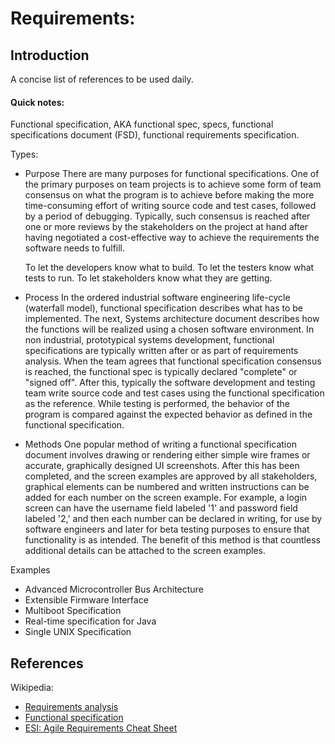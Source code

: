 # Requirements:

## Introduction
A concise list of references to be used daily.

#### Quick notes:

Functional specification, AKA functional spec, specs, functional specifications document (FSD), functional requirements specification.

Types:

* Purpose
There are many purposes for functional specifications. One of the primary purposes on team projects is to achieve some form of team consensus on what the program is to achieve before making the more time-consuming effort of writing source code and test cases, followed by a period of debugging. Typically, such consensus is reached after one or more reviews by the stakeholders on the project at hand after having negotiated a cost-effective way to achieve the requirements the software needs to fulfill.

    To let the developers know what to build.
    To let the testers know what tests to run.
    To let stakeholders know what they are getting.

* Process
In the ordered industrial software engineering life-cycle (waterfall model), functional specification describes what has to be implemented. The next, Systems architecture document describes how the functions will be realized using a chosen software environment. In non industrial, prototypical systems development, functional specifications are typically written after or as part of requirements analysis.
When the team agrees that functional specification consensus is reached, the functional spec is typically declared "complete" or "signed off". After this, typically the software development and testing team write source code and test cases using the functional specification as the reference. While testing is performed, the behavior of the program is compared against the expected behavior as defined in the functional specification.

* Methods
One popular method of writing a functional specification document involves drawing or rendering either simple wire frames or accurate, graphically designed UI screenshots. After this has been completed, and the screen examples are approved by all stakeholders, graphical elements can be numbered and written instructions can be added for each number on the screen example. For example, a login screen can have the username field labeled '1' and password field labeled '2,' and then each number can be declared in writing, for use by software engineers and later for beta testing purposes to ensure that functionality is as intended. The benefit of this method is that countless additional details can be attached to the screen examples. 

Examples
* Advanced Microcontroller Bus Architecture
* Extensible Firmware Interface
* Multiboot Specification
* Real-time specification for Java
* Single UNIX Specification

## References
Wikipedia: 
* [Requirements analysis](https://en.wikipedia.org/wiki/Requirements_analysis)
* [Functional specification](https://en.wikipedia.org/wiki/Functional_specification)
* [ESI: Agile Requirements Cheat Sheet](/requirements/ESI-International_Agile-Requirements-Cheat-Sheet.pdf)
